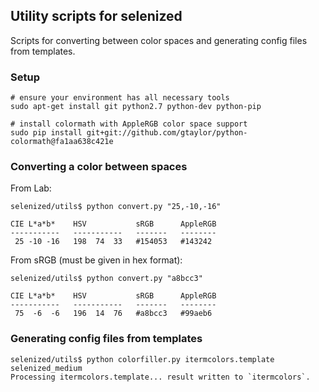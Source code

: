 Utility scripts for selenized
-----------------------------

Scripts for converting between color spaces and generating config files from
templates.



### Setup

    # ensure your environment has all necessary tools
    sudo apt-get install git python2.7 python-dev python-pip

    # install colormath with AppleRGB color space support
    sudo pip install git+git://github.com/gtaylor/python-colormath@fa1aa638c421e



### Converting a color between spaces

From Lab:

    selenized/utils$ python convert.py "25,-10,-16"

    CIE L*a*b*    HSV           sRGB      AppleRGB
    -----------   -----------   -------   --------
     25 -10 -16   198  74  33   #154053   #143242

From sRGB (must be given in hex format):

    selenized/utils$ python convert.py "a8bcc3"

    CIE L*a*b*    HSV           sRGB      AppleRGB
    -----------   -----------   -------   --------
     75  -6  -6   196  14  76   #a8bcc3   #99aeb6



### Generating config files from templates

    selenized/utils$ python colorfiller.py itermcolors.template selenized_medium
    Processing itermcolors.template... result written to `itermcolors`.

